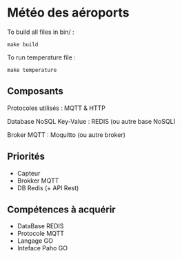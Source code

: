 # Météo des aéroports

To build all files in bin/ :

```shell
make build
```

To run temperature file :

```shell
make temperature
```

## Composants

Protocoles utilisés : MQTT & HTTP

Database NoSQL Key-Value : REDIS (ou autre base NoSQL)

Broker MQTT : Moquitto (ou autre broker)

## Priorités

-   Capteur
-   Brokker MQTT
-   DB Redis (+ API Rest)

## Compétences à acquérir

-   DataBase REDIS
-   Protocole MQTT
-   Langage GO
-   Inteface Paho GO
